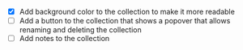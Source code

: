 - [x] Add background color to the collection to make it more readable
- [ ] Add a button to the collection that shows a popover that allows renaming and deleting the collection
- [ ] Add notes to the collection
